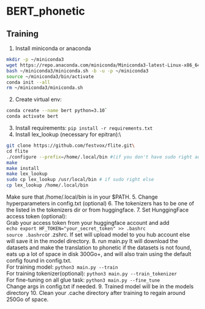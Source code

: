# BERT_phonetic

## Training
1. Install miniconda or anaconda
```bash
mkdir -p ~/miniconda3
wget https://repo.anaconda.com/miniconda/Miniconda3-latest-Linux-x86_64.sh -O ~/miniconda3/miniconda.sh
bash ~/miniconda3/miniconda.sh -b -u -p ~/miniconda3
source ~/miniconda3/bin/activate
conda init --all
rm ~/miniconda3/miniconda.sh
```

2. Create virtual env:
```bash
conda create --name bert python=3.10`
conda activate bert
```
3. Install requirements: `pip install -r requirements.txt`
4. Install lex_lookup (necessary for epitran):\
```bash
git clone https://github.com/festvox/flite.git\
cd flite
./configure --prefix=/home/.local/bin #(if you don't have sudo right add the prefix part)\
make
make install
make lex_lookup
sudo cp lex_lookup /usr/local/bin # if sudo right else 
cp lex_lookup /home/.local/bin
```
Make sure that /home/.local/bin is in your $PATH. 
5. Change hyperparameters in config.txt (optional)
6. The tokenizers has to be one of the listed in the tokenizers dir or from huggingface.
7. Set HunggingFace access token (optional):\
Grab your access token from your huggingface account and add\
`echo export HF_TOKEN="your_secret_token" >> .bashrc`\
`source .bashrc`or .zshrc. If set will upload model to you hub account else will save
it in the model directory.
8. run main.py 
It will download the datasets and make the translation to phonetic if the datasets is not found, eats up a lot of space in disk 300Go+, 
and will also train using the default config found in config.txt.\
For training model: `python3 main.py --train`\
For training tokenizer(optional): `python3 main.py --train_tokenizer`\
For fine-tuning on all glue task: `python3 main.py --fine_tune`\
Change args in config.txt if needed.
9. Trained model will be in the models directory
10. Clean your .cache directory after training to regain around 250Go of space.